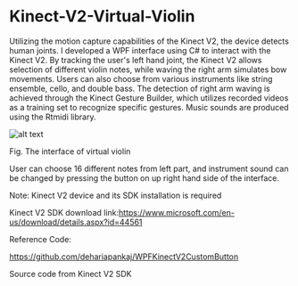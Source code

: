 # Kinect-V2-Virtual-Violin
Utilizing the motion capture capabilities of the Kinect V2, the device detects human joints. I developed a WPF interface using C# to interact with the Kinect V2. By tracking the user's left hand joint, the Kinect V2 allows selection of different violin notes, while waving the right arm simulates bow movements. Users can also choose from various instruments like string ensemble, cello, and double bass. The detection of right arm waving is achieved through the Kinect Gesture Builder, which utilizes recorded videos as a training set to recognize specific gestures. Music sounds are produced using the Rtmidi library.

![alt text](https://i.ibb.co/NNr27Zc/image.jpg)

Fig. The interface of virtual violin

User can choose 16 different notes from left part, and instrument sound can be changed by pressing the button on up right hand side of the interface.

Note: Kinect V2 device and its SDK installation is required

Kinect V2 SDK download link:https://www.microsoft.com/en-us/download/details.aspx?id=44561

Reference Code:

https://github.com/dehariapankaj/WPFKinectV2CustomButton

Source code from Kinect V2 SDK
